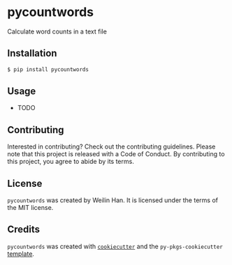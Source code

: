 # pycountwords

Calculate word counts in a text file

## Installation

```bash
$ pip install pycountwords
```

## Usage

- TODO

## Contributing

Interested in contributing? Check out the contributing guidelines. Please note that this project is released with a Code of Conduct. By contributing to this project, you agree to abide by its terms.

## License

`pycountwords` was created by Weilin Han. It is licensed under the terms of the MIT license.

## Credits

`pycountwords` was created with [`cookiecutter`](https://cookiecutter.readthedocs.io/en/latest/) and the `py-pkgs-cookiecutter` [template](https://github.com/py-pkgs/py-pkgs-cookiecutter).
